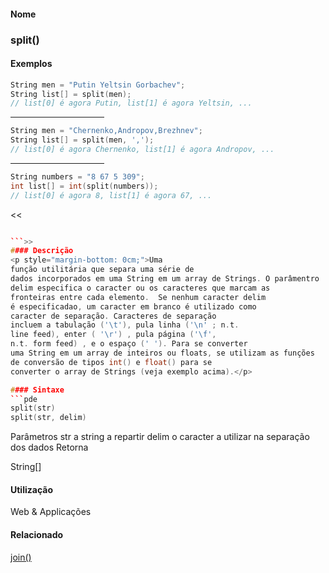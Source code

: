 
#### Nome
### split()

#### Exemplos

```pde
String men = "Putin Yeltsin Gorbachev"; 
String list[] = split(men); 
// list[0] é agora Putin, list[1] é agora Yeltsin, ... 

```
<hr align="left" noshade="noshade" size="1" width="150"/>

```pde
String men = "Chernenko,Andropov,Brezhnev"; 
String list[] = split(men, ','); 
// list[0] é agora Chernenko, list[1] é agora Andropov, ... 

```
<hr align="left" noshade="noshade" size="1" width="150"/>

```pde
String numbers = "8 67 5 309"; 
int list[] = int(split(numbers)); 
// list[0] é agora 8, list[1] é agora 67, ... 

```
<<
```pde

```>>
#### Descrição
<p style="margin-bottom: 0cm;">Uma
função utilitária que separa uma série de
dados incorporados em uma String em um array de Strings. O parâmentro
delim especifica o caracter ou os caracteres que marcam as
fronteiras entre cada elemento.  Se nenhum caracter delim
é especificadao, um caracter em branco é utilizado como
caracter de separação. Caracteres de separação
incluem a tabulação ('\t'), pula linha ('\n' ; n.t.
line feed), enter ( '\r') , pula página ('\f',
n.t. form feed) , e o espaço (' '). Para se converter
uma String em um array de inteiros ou floats, se utilizam as funções
de conversão de tipos int() e float() para se
converter o array de Strings (veja exemplo acima).</p>

#### Sintaxe
```pde
split(str)
split(str, delim)
```
Parâmetros
str
a string a repartir
delim
o caracter a utilizar na separação dos dados
Retorna

	
String[]

#### Utilização

	
Web & Applicações

#### Relacionado
[join()](join_)[](text_)
